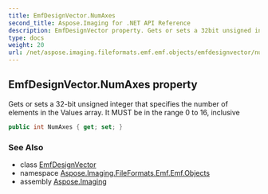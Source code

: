 ```yaml
---
title: EmfDesignVector.NumAxes
second_title: Aspose.Imaging for .NET API Reference
description: EmfDesignVector property. Gets or sets a 32bit unsigned integer that specifies the number of elements in the Values array. It MUST be in the range 0 to 16 inclusive
type: docs
weight: 20
url: /net/aspose.imaging.fileformats.emf.emf.objects/emfdesignvector/numaxes/
---
```

## EmfDesignVector.NumAxes property

Gets or sets a 32-bit unsigned integer that specifies the number of elements in the Values array. It MUST be in the range 0 to 16, inclusive

```csharp
public int NumAxes { get; set; }
```

### See Also

* class [EmfDesignVector](../)
* namespace [Aspose.Imaging.FileFormats.Emf.Emf.Objects](../../emfdesignvector/)
* assembly [Aspose.Imaging](../../../)


